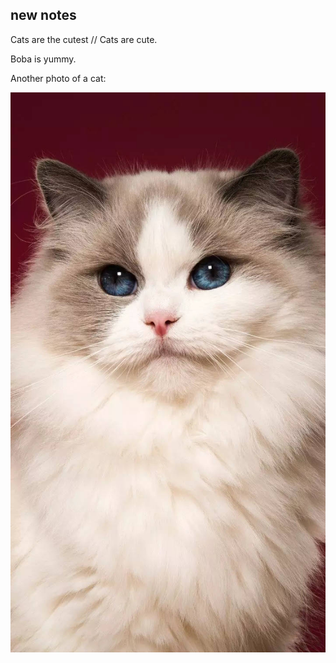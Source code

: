 ## new notes

Cats are the cutest // Cats are cute. 

Boba is yummy.

Another photo of a cat: 

![alt text](figs/leung_cat3.jpg "Title")
